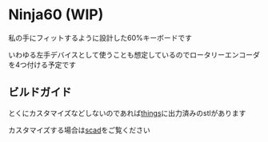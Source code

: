 
Ninja60 (WIP)
================================================================================

私の手にフィットするように設計した60%キーボードです

いわゆる左手デバイスとして使うことも想定しているのでロータリーエンコーダを4つ付ける予定です


ビルドガイド
--------------------------------------------------------------------------------

とくにカスタマイズなどしないのであれば[things](things)に出力済みのstlがあります

カスタマイズする場合は[scad](scad)をご覧ください

